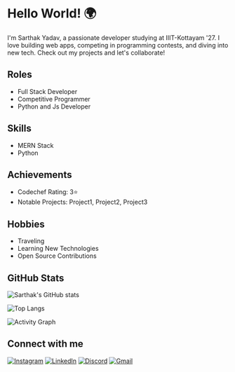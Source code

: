 # Hello World! 🌍

I'm Sarthak Yadav, a passionate developer studying at IIIT-Kottayam '27. I love building web apps, competing in programming contests, and diving into new tech. Check out my projects and let's collaborate!

## Roles
- Full Stack Developer
- Competitive Programmer
- Python and Js Developer

## Skills
- MERN Stack
- Python

## Achievements
- Codechef Rating: 3⭐
- Notable Projects: Project1, Project2, Project3

## Hobbies
- Traveling
- Learning New Technologies
- Open Source Contributions

## GitHub Stats

![Sarthak's GitHub stats](https://github-readme-stats.vercel.app/api?username=sarthakyadav98&hide_title=false&hide_rank=false&show_icons=true&include_all_commits=true&count_private=true&disable_animations=false&theme=dracula&locale=en&hide_border=false&order=1)

![Top Langs](https://github-readme-stats.vercel.app/api/top-langs?username=sarthakyadav98&locale=en&hide_title=false&layout=compact&card_width=320&langs_count=5&theme=dracula&hide_border=false&order=2)

![Activity Graph](https://github-readme-activity-graph.vercel.app/graph?username=sarthakyadav98&radius=16&theme=react&area=true&order=5)

## Connect with me
[![Instagram](https://img.shields.io/badge/Instagram-E4405F?style=for-the-badge&logo=instagram&logoColor=white)](https://www.instagram.com/the___enigma_/)
[![LinkedIn](https://img.shields.io/badge/LinkedIn-0077B5?style=for-the-badge&logo=linkedin&logoColor=white)](https://www.linkedin.com/in/sarthak-001-001-yadav/)
[![Discord](https://img.shields.io/badge/Discord-7289DA?style=for-the-badge&logo=discord&logoColor=white)](https://discord.com/channels/__ph0enix_)
[![Gmail](https://img.shields.io/badge/Gmail-D14836?style=for-the-badge&logo=gmail&logoColor=white)](mailto:sarthak.enigma@gmail.com)
